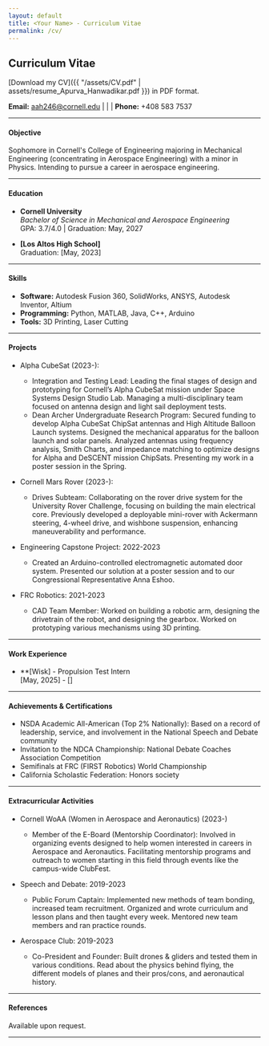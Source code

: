 ```yaml
---
layout: default
title: <Your Name> - Curriculum Vitae
permalink: /cv/
---
```

## Curriculum Vitae

[Download my CV]({{ "/assets/CV.pdf" | assets/resume_Apurva_Hanwadikar.pdf }}) in PDF format.


**Email:** [aah246@cornell.edu](mailto:aah@cornell.edu) | | | **Phone:** +408 583 7537

---

#### Objective
Sophomore in Cornell's College of Engineering majoring in Mechanical Engineering (concentrating
in Aerospace Engineering) with a minor in Physics. Intending to pursue a career in aerospace engineering.

---

#### Education
- **Cornell University**  
  *Bachelor of Science in Mechanical and Aerospace Engineering*  
  GPA: 3.7/4.0 | Graduation: May, 2027

- **[Los Altos High School]**    
  Graduation: [May, 2023]

---

#### Skills
- **Software:** Autodesk Fusion 360, SolidWorks, ANSYS, Autodesk Inventor, Altium 
- **Programming:** Python, MATLAB, Java, C++, Arduino  
- **Tools:** 3D Printing, Laser Cutting  

---

#### Projects
- Alpha CubeSat (2023-):  
  - Integration and Testing Lead: Leading the final stages of design and prototyping for Cornell’s Alpha CubeSat mission under Space Systems Design Studio Lab. Managing a multi-disciplinary team focused on antenna design and light sail deployment tests.
  - Dean Archer Undergraduate Research Program: Secured funding to develop Alpha CubeSat ChipSat antennas and High Altitude Balloon Launch systems. Designed the mechanical apparatus for the balloon launch and solar panels. Analyzed antennas using frequency analysis, Smith Charts, and impedance matching to optimize designs for Alpha and DeSCENT mission ChipSats. Presenting my work in a poster session in the Spring.

- Cornell Mars Rover (2023-):  
  - Drives Subteam: Collaborating on the rover drive system for the University Rover Challenge, focusing on building the main electrical core. Previously developed a deployable mini-rover with Ackermann steering, 4-wheel drive, and wishbone suspension, enhancing maneuverability and performance.  

- Engineering Capstone Project: 2022-2023
  - Created an Arduino-controlled electromagnetic automated door system. Presented our solution at a poster session and to our Congressional Representative Anna Eshoo.

- FRC Robotics: 2021-2023
  - CAD Team Member: Worked on building a robotic arm, designing the drivetrain of the robot, and designing the gearbox. Worked on prototyping various mechanisms using 3D printing. 
---

#### Work Experience
- **[Wisk] - Propulsion Test Intern  
  [May, 2025] - []  

---

#### Achievements & Certifications
- NSDA Academic All-American (Top 2% Nationally): Based on a record of leadership, service, and involvement in the National Speech and Debate community
- Invitation to the NDCA Championship: National Debate Coaches Association Competition
- Semifinals at FRC (FIRST Robotics) World Championship
- California Scholastic Federation: Honors society

---

#### Extracurricular Activities
- Cornell WoAA (Women in Aerospace and Aeronautics) (2023-)
  - Member of the E-Board (Mentorship Coordinator): Involved in organizing events designed to help women interested in careers in Aerospace and Aeronautics. Facilitating mentorship programs and outreach to women starting in this field through events like the campus-wide ClubFest.

- Speech and Debate: 2019-2023
  - Public Forum Captain: Implemented new methods of team bonding, increased team recruitment. Organized and wrote curriculum and lesson plans and then taught every week. Mentored new team members and ran practice rounds.

- Aerospace Club: 2019-2023
  - Co-President and Founder: Built drones & gliders and tested them in various conditions. Read about the physics behind flying, the different models of planes and their pros/cons, and aeronautical history.
---

#### References
Available upon request.

---
